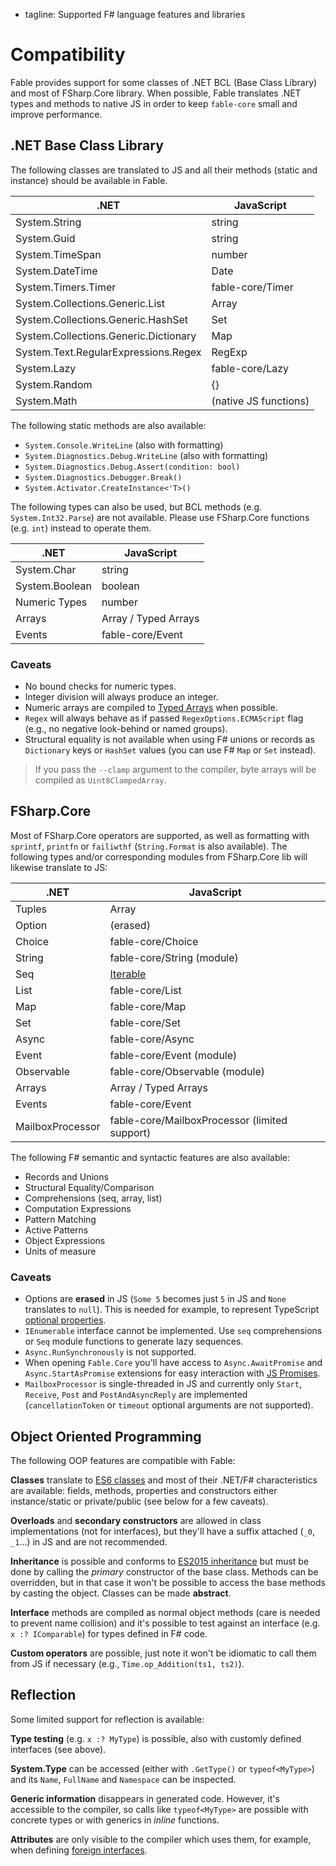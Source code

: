  - tagline: Supported F# language features and libraries

# Compatibility

Fable provides support for some classes of .NET BCL (Base Class Library) and most of
FSharp.Core library. When possible, Fable translates .NET types and methods to native JS
in order to keep `fable-core` small and improve performance.

## .NET Base Class Library

The following classes are translated to JS and all their methods
(static and instance) should be available in Fable.

.NET                                  | JavaScript
--------------------------------------|----------------------------------------------------------
System.String                         | string
System.Guid                           | string
System.TimeSpan                       | number
System.DateTime                       | Date
System.Timers.Timer                   | fable-core/Timer
System.Collections.Generic.List       | Array
System.Collections.Generic.HashSet    | Set
System.Collections.Generic.Dictionary | Map
System.Text.RegularExpressions.Regex  | RegExp
System.Lazy                           | fable-core/Lazy
System.Random                         | {}
System.Math                           | (native JS functions)

The following static methods are also available:

- `System.Console.WriteLine` (also with formatting)
- `System.Diagnostics.Debug.WriteLine` (also with formatting)
- `System.Diagnostics.Debug.Assert(condition: bool)`
- `System.Diagnostics.Debugger.Break()`
- `System.Activator.CreateInstance<'T>()`

The following types can also be used, but BCL methods (e.g. `System.Int32.Parse`) are not available.
Please use FSharp.Core functions (e.g. `int`) instead to operate them.

.NET              | JavaScript
------------------|----------------------------------------------------------
System.Char       | string
System.Boolean    | boolean
Numeric Types     | number
Arrays            | Array / Typed Arrays
Events            | fable-core/Event

### Caveats

- No bound checks for numeric types.
- Integer division will always produce an integer.
- Numeric arrays are compiled to [Typed Arrays](https://developer.mozilla.org/en-US/docs/Web/JavaScript/Reference/Global_Objects/TypedArray) when possible.
- `Regex` will always behave as if passed `RegexOptions.ECMAScript` flag (e.g., no negative look-behind or named groups).
- Structural equality is not available when using F# unions or records as `Dictionary` keys or `HashSet` values
  (you can use F# `Map` or `Set` instead).

> If you pass the `--clamp` argument to the compiler, byte arrays will be compiled as `Uint8ClampedArray`.

## FSharp.Core

Most of FSharp.Core operators are supported, as well as formatting with
`sprintf`, `printfn` or `failiwthf` (`String.Format` is also available).
The following types and/or corresponding modules from FSharp.Core lib will
likewise translate to JS:

.NET              | JavaScript
------------------|----------------------------------------------------------
Tuples            | Array
Option            | (erased)
Choice            | fable-core/Choice
String            | fable-core/String (module)
Seq               | [Iterable](http://babeljs.io/docs/learn-es2015/#iterators-for-of)
List              | fable-core/List
Map               | fable-core/Map
Set               | fable-core/Set
Async             | fable-core/Async
Event             | fable-core/Event (module)
Observable        | fable-core/Observable (module)
Arrays            | Array / Typed Arrays
Events            | fable-core/Event
MailboxProcessor  | fable-core/MailboxProcessor (limited support)

The following F# semantic and syntactic features are also available:

- Records and Unions
- Structural Equality/Comparison
- Comprehensions (seq, array, list)
- Computation Expressions
- Pattern Matching
- Active Patterns
- Object Expressions
- Units of measure

### Caveats

- Options are **erased** in JS (`Some 5` becomes just `5` in JS and `None` translates to `null`).
  This is needed for example, to represent TypeScript [optional properties](https://www.typescriptlang.org/docs/handbook/interfaces.html#optional-properties).
- `IEnumerable` interface cannot be implemented. Use `seq` comprehensions
  or `Seq` module functions to generate lazy sequences.
- `Async.RunSynchronously` is not supported.
- When opening `Fable.Core` you'll have access to `Async.AwaitPromise`
  and `Async.StartAsPromise` extensions for easy interaction with [JS Promises](http://babeljs.io/docs/learn-es2015/#promises).
- `MailboxProcessor` is single-threaded in JS and currently only
  `Start`, `Receive`, `Post` and `PostAndAsyncReply` are implemented
  (`cancellationToken` or `timeout` optional arguments are not supported).



## Object Oriented Programming

The following OOP features are compatible with Fable:

**Classes** translate to [ES6 classes](https://github.com/lukehoban/es6features#classes) and most
of their .NET/F# characteristics are available: fields, methods, properties and constructors either
instance/static or private/public (see below for a few caveats).

**Overloads** and **secondary constructors** are allowed in class implementations (not for interfaces),
but they'll have a suffix attached (`_0`, `_1`...) in JS and are not recommended.

**Inheritance** is possible and conforms to [ES2015 inheritance](https://github.com/lukehoban/es6features#classes)
but must be done by calling the _primary_ constructor of the base class. Methods can be overridden, but in that case
it won't be possible to access the base methods by casting the object. Classes can be made **abstract**.

**Interface** methods are compiled as normal object methods (care is needed to prevent name collision)
and it's possible to test against an interface (e.g. `x :? IComparable`) for types defined in F# code.

**Custom operators** are possible, just note it won't be idiomatic to call
them from JS if necessary (e.g., `Time.op_Addition(ts1, ts2)`).

## Reflection

Some limited support for reflection is available:

**Type testing** (e.g. `x :? MyType`) is possible, also with customly defined
interfaces (see above).

**System.Type** can be accessed (either with `.GetType()` or `typeof<MyType>`)
and its `Name`, `FullName` and `Namespace` can be inspected.

**Generic information** disappears in generated code. However, it's accessible
to the compiler, so calls like `typeof<MyType>` are possible with concrete
types or with generics in _inline_ functions.

**Attributes** are only visible to the compiler which uses them, for example, when defining
[foreign interfaces](interacting.html).
